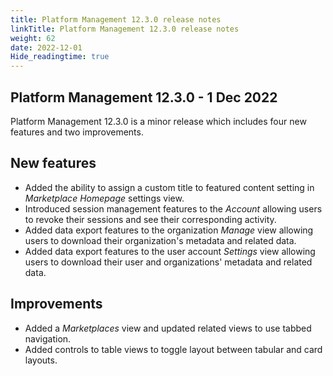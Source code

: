 ```yaml
---
title: Platform Management 12.3.0 release notes
linkTitle: Platform Management 12.3.0 release notes
weight: 62
date: 2022-12-01
Hide_readingtime: true
---
```


## Platform Management 12.3.0 - 1 Dec 2022

Platform Management 12.3.0 is a minor release which includes four new features and two improvements.

## New features

* Added the ability to assign a custom title to featured content setting in *Marketplace Homepage* settings view.
* Introduced session management features to the *Account* allowing users to revoke their sessions and see their corresponding activity.
* Added data export features to the organization *Manage* view allowing users to download their organization's metadata and related data.
* Added data export features to the user account *Settings* view allowing users to download their user and organizations' metadata and related data.

## Improvements

* Added a *Marketplaces* view and updated related views to use tabbed navigation.
* Added controls to table views to toggle layout between tabular and card layouts.
